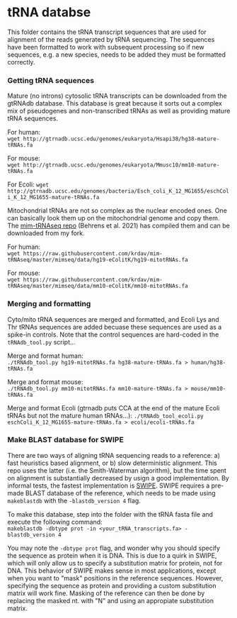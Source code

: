 # tRNA databse
This folder contains the tRNA transcript sequences that are used for alignment of the reads generated by tRNA sequencing.
The sequences have been formatted to work with subsequent processing so if new sequences, e.g. a new species, needs to be added they must be formatted correctly.


### Getting tRNA sequences
Mature (no introns) cytosolic tRNA transcripts can be downloaded from the gtRNAdb database.
This database is great because it sorts out a complex mix of pseudogenes and non-transcribed tRNAs as well as providing mature tRNA sequences.

For human:  
`wget http://gtrnadb.ucsc.edu/genomes/eukaryota/Hsapi38/hg38-mature-tRNAs.fa`

For mouse:  
`wget http://gtrnadb.ucsc.edu/genomes/eukaryota/Mmusc10/mm10-mature-tRNAs.fa`

For Ecoli:
`wget http://gtrnadb.ucsc.edu/genomes/bacteria/Esch_coli_K_12_MG1655/eschColi_K_12_MG1655-mature-tRNAs.fa`


Mitochondrial tRNAs are not so complex as the nuclear encoded ones.
One can basically look them up on the mitochondrial genome and copy them.
The [mim-tRNAseq repo](https://github.com/nedialkova-lab/mim-tRNAseq) (Behrens et al. 2021) has compiled them and can be downloaded from my fork.

For human:  
`wget https://raw.githubusercontent.com/krdav/mim-tRNAseq/master/mimseq/data/hg19-eColitK/hg19-mitotRNAs.fa`

For mouse:  
`wget https://raw.githubusercontent.com/krdav/mim-tRNAseq/master/mimseq/data/mm10-eColitK/mm10-mitotRNAs.fa`



### Merging and formatting
Cyto/mito tRNA sequences are merged and formatted, and Ecoli Lys and Thr tRNAs sequences are added becuase these sequences are used as a spike-in controls.
Note that the control sequences are hard-coded in the `tRNAdb_tool.py` script...


Merge and format human:  
`./tRNAdb_tool.py hg19-mitotRNAs.fa hg38-mature-tRNAs.fa > human/hg38-tRNAs.fa`

Merge and format mouse:  
`./tRNAdb_tool.py mm10-mitotRNAs.fa mm10-mature-tRNAs.fa > mouse/mm10-tRNAs.fa`

Merge and format Ecoli (gtrnadb puts CCA at the end of the mature Ecoli tRNAs but not the mature human tRNAs...):
`./tRNAdb_tool_ecoli.py eschColi_K_12_MG1655-mature-tRNAs.fa > ecoli/ecoli-tRNAs.fa`



### Make BLAST database for SWIPE
There are two ways of aligning tRNA sequencing reads to a reference: a) fast heuristics based alignment, or b) slow deterministic alignment.
This repo uses the latter (i.e. the Smith-Waterman algorithm), but the time spent on alignment is substantially decreased by usign a good implementation.
By informal tests, the fastest implementation is [SWIPE](https://github.com/torognes/swipe).
SWIPE requires a pre-made BLAST database of the reference, which needs to be made using `makeblastdb` with the `-blastdb_version 4` flag.

To make this database, step into the folder with the tRNA fasta file and execute the following command:  
`makeblastdb -dbtype prot -in <your_tRNA_transcripts.fa> -blastdb_version 4`

You may note the `-dbtype prot` flag, and wonder why you should specify the sequence as protein when it is DNA.
This is due to a quirk in SWIPE, which will only allow us to specify a substitution matrix for protein, not for DNA.
This behavior of SWIPE makes sense in most applications, except when you want to "mask" positions in the reference sequences.
However, specifying the sequence as protein and providing a custom substitution matrix will work fine.
Masking of the reference can then be done by replacing the masked nt. with "N" and using an appropiate substitution matrix.





